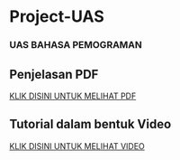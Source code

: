 # Project-UAS
### UAS BAHASA PEMOGRAMAN
## Penjelasan PDF
[KLIK DISINI UNTUK MELIHAT PDF](https://drive.google.com/file/d/1E30SXt-NCfu5KkxJPfjBw8-o7AtSFyJC/view?usp=share_link)
## Tutorial dalam bentuk Video
[KLIK DISINI UNTUK MELIHAT VIDEO]()
